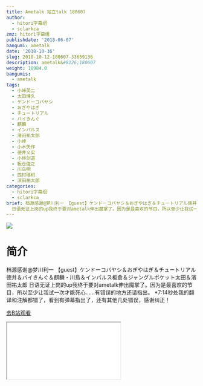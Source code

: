 ```yaml
---
title: Ametalk 站立talk 180607
author:
  - hitori字幕组
  - sclarkca_
zmz: hitori字幕组
publishdate: '2018-06-07'
bangumi: ametalk
date: '2018-10-16'
slug: 2018-10-12-180607-33659136
description: ametalk&#8226;180607
weight: 18984.0
bangumis:
  - ametalk
tags:
  - 小峠英二
  - 太田博久
  - ケンドーコバヤシ
  - おぎやはぎ
  - チュートリアル
  - バイきんぐ
  - 麒麟
  - インパルス
  - 濱田祐太郎
  - 小峠
  - 小木矢作
  - 德井义实
  - 小林剑道
  - 板仓俊之
  - 川岛明
  - 西村瑞树
  - 滨田祐太郎
categories:
  - hitori字幕组
  - sclarkca_
brief: 档源感谢@梦川利一 【guest】ケンドーコバヤシ＆おぎやはぎ＆チュートリアル徳井＆バイきんぐ＆麒麟・川島＆インパルス板倉＆ジャングルポケット太田＆濱田祐太郎
  日语无证上岗的up我终于要对ametalk伸出魔掌了。因为是最喜欢的节目，所以至少让我试一次才能死心……有错误的地方还请指出。 *7:14秒处我的翻译和注解都错了，看到有弹幕指出了，还有其他几处错误，感谢纠正！
---
```

![](https://i.imgur.com/mm1gd65.jpg)
# 简介  
档源感谢@梦川利一
【guest】ケンドーコバヤシ＆おぎやはぎ＆チュートリアル徳井＆バイきんぐ＆麒麟・川島＆インパルス板倉＆ジャングルポケット太田＆濱田祐太郎
日语无证上岗的up我终于要对ametalk伸出魔掌了。因为是最喜欢的节目，所以至少让我试一次才能死心……有错误的地方还请指出。
*7:14秒处我的翻译和注解都错了，看到有弹幕指出了，还有其他几处错误，感谢纠正！  

[去B站观看](https://www.bilibili.com/video/av33659136/)
<div class ="resp-container"><iframe class="testiframe" src="//player.bilibili.com/player.html?aid=33659136"", scrolling="no", allowfullscreen="true" > </iframe></div> 
